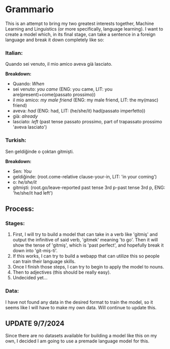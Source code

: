 # Grammario

This is an attempt to bring my two greatest interests together, Machine Learning and Linguistics (or more specifically, language learning). I want to create a model which, in its final stage, can take a sentence in a foreign language and break it down completely like so:

### Italian:
Quando sei venuto, il mio amico aveva già lasciato.

**Breakdown:**
- Quando: *When*
- sei venuto: *you came* (ENG: you came, LIT: you are(present)+come(passato prossimo))
- il mio amico: *my male friend* (ENG: my male friend, LIT: the my(masc) friend)
- aveva: *had* (ENG: had, LIT: (he/she/it) had(passato imperfetto))
- già: *already*
- lasciato: *left* (past tense passato prossimo, part of trapassato prossimo 'aveva lasciato')

### Turkish:
Sen geldiğinde o çoktan gitmişti.

**Breakdown:**
- Sen: *You*
- geldiğinde: (root.come-relative clause-your-in, LIT: 'in your coming')
- o: *he/she/it*
- gitmişti: (root.go/leave-reported past tense 3rd p-past tense 3rd p, ENG: 'he/she/it had left')

## Process:

### Stages:

1. First, I will try to build a model that can take in a verb like 'gitmiş' and output the infinitive of said verb, 'gitmek' meaning 'to go'. Then it will show the tense of 'gitmiş', which is 'past perfect', and hopefully break it down into 'git-miş-ti'.
2. If this works, I can try to build a webapp that can utilize this so people can train their language skills.
3. Once I finish those steps, I can try to begin to apply the model to nouns.
4. Then to adjectives (this should be really easy).
5. Undecided yet...

### Data:
I have not found any data in the desired format to train the model, so it seems like I will have to make my own data. Will continue to update this.

## UPDATE 9/7/2024
Since there are no datasets available for building a model like this on my own, I decided I am going to use a premade language model for this.